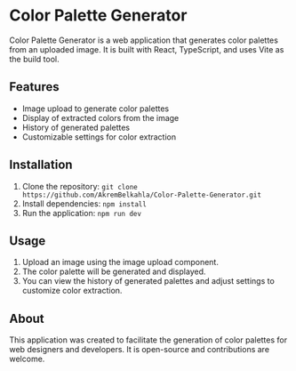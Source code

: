 # Color Palette Generator

Color Palette Generator is a web application that generates color palettes from an uploaded image. It is built with React, TypeScript, and uses Vite as the build tool.

## Features

- Image upload to generate color palettes
- Display of extracted colors from the image
- History of generated palettes
- Customizable settings for color extraction

## Installation

1. Clone the repository: `git clone https://github.com/AkremBelkahla/Color-Palette-Generator.git`
2. Install dependencies: `npm install`
3. Run the application: `npm run dev`

## Usage

1. Upload an image using the image upload component.
2. The color palette will be generated and displayed.
3. You can view the history of generated palettes and adjust settings to customize color extraction.

## About

This application was created to facilitate the generation of color palettes for web designers and developers. It is open-source and contributions are welcome.
